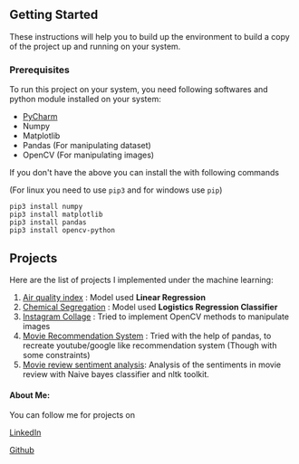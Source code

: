 ## Getting Started

These instructions will help you to build up the environment to build a copy of the project up and running on your system.

### Prerequisites
To run this project on your system, you need following softwares and python module installed on your system:

* [PyCharm](https://www.jetbrains.com/pycharm/)
* Numpy
* Matplotlib
* Pandas (For manipulating dataset)
* OpenCV (For manipulating images)
 
If you don't have the above you can install the with following commands 

(For linux you need to use `pip3` and for windows use `pip`)
```
pip3 install numpy
pip3 install matplotlib
pip3 install pandas
pip3 install opencv-python
```

## Projects
Here are the list of projects I implemented  under the machine learning:
1. [Air quality index](Air%20quality%20index/) : Model used **Linear Regression**
2. [Chemical Segregation](Chemical%20Segregation/) : Model used **Logistics Regression Classifier**
3. [Instagram Collage](Instagram%20Collage/) : Tried to implement OpenCV methods to manipulate images
4. [Movie Recommendation System](Movie%20Recommendation%20System/) : Tried with the help of pandas, to recreate
youtube/google like recommendation system (Though with some constraints)
5. [Movie review sentiment analysis](Movie%20review/): Analysis of the sentiments in movie review with Naive bayes classifier
and nltk toolkit.

#### About Me:
You can follow me for projects on

[LinkedIn](https://www.linkedin.com/in/anupam-usp-iiitnr/)

[Github](https://github.com/Anupam-USP)

